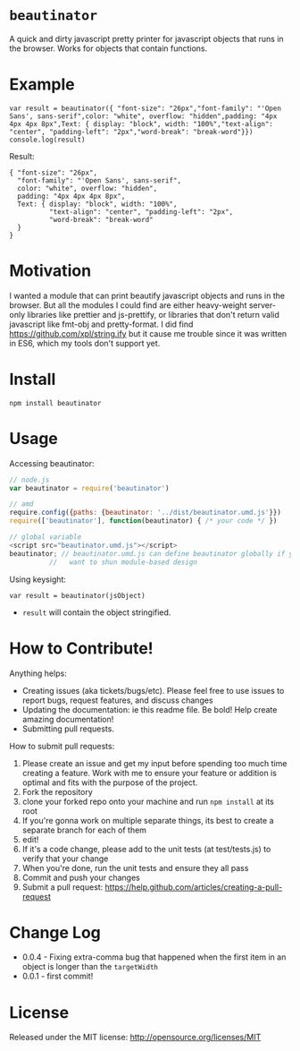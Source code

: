 
`beautinator`
=====

A quick and dirty javascript pretty printer for javascript objects that runs in the browser. Works for objects that contain functions.

Example
==========

```
var result = beautinator({ "font-size": "26px","font-family": "'Open Sans', sans-serif",color: "white", overflow: "hidden",padding: "4px 4px 4px 8px",Text: { display: "block", width: "100%","text-align": "center", "padding-left": "2px","word-break": "break-word"}})
console.log(result)
```

Result:
```
{ "font-size": "26px",
  "font-family": "'Open Sans', sans-serif",
  color: "white", overflow: "hidden",
  padding: "4px 4px 4px 8px",
  Text: { display: "block", width: "100%",
          "text-align": "center", "padding-left": "2px",
          "word-break": "break-word"
  }
}
```


Motivation
==========

I wanted a module that can print beautify javascript objects and runs in the browser. But all the modules I could find are either
heavy-weight server-only libraries like prettier and js-prettify, or
libraries that don't return valid javascript like fmt-obj and pretty-format.
I did find https://github.com/xpl/string.ify but it cause me trouble since it was written in ES6, which my tools don't support yet.

Install
=======

```
npm install beautinator
```


Usage
=====

Accessing beautinator:
```javascript
// node.js
var beautinator = require('beautinator')

// amd
require.config({paths: {beautinator: '../dist/beautinator.umd.js'}})
require(['beautinator'], function(beautinator) { /* your code */ })

// global variable
<script src="beautinator.umd.js"></script>
beautinator; // beautinator.umd.js can define beautinator globally if you really
          //   want to shun module-based design
```

Using keysight:

`var result = beautinator(jsObject)`
* `result` will contain the object stringified.

How to Contribute!
============

Anything helps:

* Creating issues (aka tickets/bugs/etc). Please feel free to use issues to report bugs, request features, and discuss changes
* Updating the documentation: ie this readme file. Be bold! Help create amazing documentation!
* Submitting pull requests.

How to submit pull requests:

1. Please create an issue and get my input before spending too much time creating a feature. Work with me to ensure your feature or addition is optimal and fits with the purpose of the project.
2. Fork the repository
3. clone your forked repo onto your machine and run `npm install` at its root
4. If you're gonna work on multiple separate things, its best to create a separate branch for each of them
5. edit!
6. If it's a code change, please add to the unit tests (at test/tests.js) to verify that your change
7. When you're done, run the unit tests and ensure they all pass
8. Commit and push your changes
9. Submit a pull request: https://help.github.com/articles/creating-a-pull-request

Change Log
=========

* 0.0.4 - Fixing extra-comma bug that happened when the first item in an object is longer than the `targetWidth`
* 0.0.1 - first commit!

License
=======
Released under the MIT license: http://opensource.org/licenses/MIT
